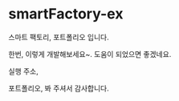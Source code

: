 # smartFactory-ex

스마트 팩토리, 포트폴리오 입니다.

한번, 이렇게 개발해보세요~.  도움이 되었으면 좋겠네요.

실행 주소, 

포트폴리오, 봐 주셔서 감사합니다.
